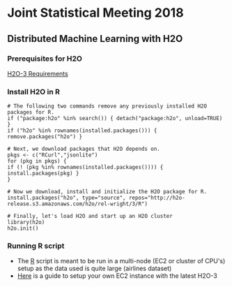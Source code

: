 # Joint Statistical Meeting 2018

## Distributed Machine Learning with H2O

### Prerequisites for H2O

[H2O-3 Requirements](http://h2o-release.s3.amazonaws.com/h2o/rel-wolpert/9/docs-website/h2o-docs/welcome.html#requirements)

### Install H2O in R
```
# The following two commands remove any previously installed H2O packages for R.
if ("package:h2o" %in% search()) { detach("package:h2o", unload=TRUE) }
if ("h2o" %in% rownames(installed.packages())) { remove.packages("h2o") }

# Next, we download packages that H2O depends on.
pkgs <- c("RCurl","jsonlite")
for (pkg in pkgs) {
if (! (pkg %in% rownames(installed.packages()))) { install.packages(pkg) }
}

# Now we download, install and initialize the H2O package for R.
install.packages("h2o", type="source", repos="http://h2o-release.s3.amazonaws.com/h2o/rel-wright/3/R")

# Finally, let's load H2O and start up an H2O cluster
library(h2o)
h2o.init()
```

### Running R script

* The [R](https://github.com/navdeep-G/jsm-2018/blob/master/h2o_airlines.R) script is meant to be run in a multi-node (EC2 or cluster of CPU's) setup as the data used is quite large (airlines dataset)
* [Here](https://github.com/navdeep-G/h2o-ec2) is a guide to setup your own EC2 instance with the latest H2O-3